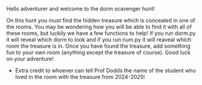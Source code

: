 Hello adventurer and welcome to the dorm scavenger hunt! 

On this hunt you must find the hidden treasure which is concealed in one of the rooms. You may be wondering how you will be able to find it with all of these rooms, but luckily we have a few functions to help! If you run dorm.py it will reveal which dorm to look and if you run num.py it will reaveal which room the treasure is in. Once you have found the treasure, add something fun to your own room (anything except the treasure of course). Good luck on your adventure! 

* Extra credit to whoever can tell Prof Dodds the name of the student who lived in the room with the treasure from 2024-2025!
